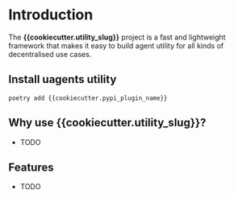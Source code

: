 # Introduction
The **{{cookiecutter.utility_slug}}** project is a fast and lightweight framework that makes it easy to build agent utility for all kinds of decentralised use cases.

## Install uagents utility

 `` poetry add {{cookiecutter.pypi_plugin_name}} ``

## Why use {{cookiecutter.utility_slug}}?

* TODO

## Features

* TODO
